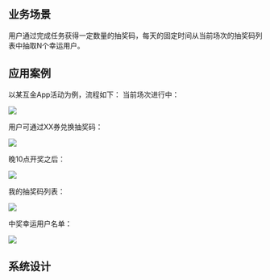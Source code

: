 ## 业务场景
用户通过完成任务获得一定数量的抽奖码，每天的固定时间从当前场次的抽奖码列表中抽取N个幸运用户。

## 应用案例
以某互金App活动为例，流程如下：
当前场次进行中：

![](../docs/images/lucky_star/lucky_star1.jpeg)

用户可通过XX券兑换抽奖码：

![](../docs/images/lucky_star/lucky_star2.jpeg)

晚10点开奖之后：

![](../docs/images/lucky_star/lucky_star3.jpeg)

我的抽奖码列表：

![](../docs/images/lucky_star/lucky_star4.jpeg)

中奖幸运用户名单：

![](../docs/images/lucky_star/lucky_star5.jpeg)

## 系统设计
